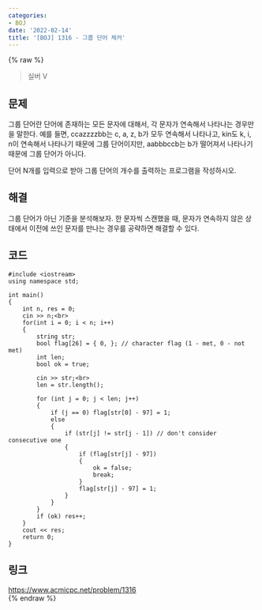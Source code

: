 ```yaml
---
categories:
- BOJ
date: '2022-02-14'
title: '[BOJ] 1316 - 그룹 단어 체커'
---
```


{% raw %}
>실버 V

## 문제
그룹 단어란 단어에 존재하는 모든 문자에 대해서, 각 문자가 연속해서 나타나는 경우만을 말한다. 예를 들면, ccazzzzbb는 c, a, z, b가 모두 연속해서 나타나고, kin도 k, i, n이 연속해서 나타나기 때문에 그룹 단어이지만, aabbbccb는 b가 떨어져서 나타나기 때문에 그룹 단어가 아니다.

단어 N개를 입력으로 받아 그룹 단어의 개수를 출력하는 프로그램을 작성하시오.

##  해결
그룹 단어가 아닌 기준을 분석해보자. 한 문자씩 스캔했을 때, 문자가 연속하지 않은 상태에서 이전에 쓰인 문자를 만나는 경우를 공략하면 해결할 수 있다.

## 코드
```
#include <iostream>
using namespace std;

int main()
{
	int n, res = 0;
	cin >> n;<br>
	for(int i = 0; i < n; i++)
	{
		string str;
		bool flag[26] = { 0, }; // character flag (1 - met, 0 - not met)
		int len;
		bool ok = true;

		cin >> str;<br>
		len = str.length();

		for (int j = 0; j < len; j++)
		{
			if (j == 0) flag[str[0] - 97] = 1;
			else
			{
				if (str[j] != str[j - 1]) // don't consider consecutive one
				{
					if (flag[str[j] - 97])
					{
						ok = false;
						break;
					}
					flag[str[j] - 97] = 1;
				}
			}
		}
		if (ok) res++;
	}
	cout << res;
	return 0;
}
```

## 링크
https://www.acmicpc.net/problem/1316<br>
{% endraw %}